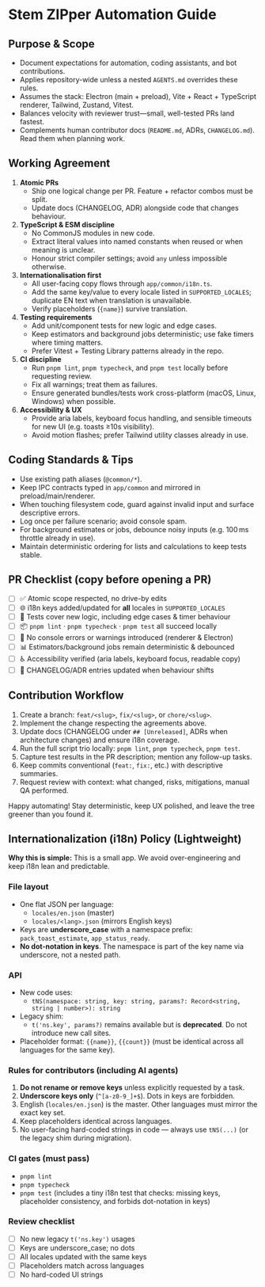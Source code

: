 # Stem ZIPper Automation Guide

## Purpose & Scope
- Document expectations for automation, coding assistants, and bot contributions.
- Applies repository-wide unless a nested `AGENTS.md` overrides these rules.
- Assumes the stack: Electron (main + preload), Vite + React + TypeScript renderer, Tailwind, Zustand, Vitest.
- Balances velocity with reviewer trust—small, well-tested PRs land fastest.
- Complements human contributor docs (`README.md`, ADRs, `CHANGELOG.md`). Read them when planning work.

## Working Agreement
1. **Atomic PRs**
   - Ship one logical change per PR. Feature + refactor combos must be split.
   - Update docs (CHANGELOG, ADR) alongside code that changes behaviour.
2. **TypeScript & ESM discipline**
   - No CommonJS modules in new code.
   - Extract literal values into named constants when reused or when meaning is unclear.
   - Honour strict compiler settings; avoid `any` unless impossible otherwise.
3. **Internationalisation first**
   - All user-facing copy flows through `app/common/i18n.ts`.
   - Add the same key/value to every locale listed in `SUPPORTED_LOCALES`; duplicate EN text when translation is unavailable.
   - Verify placeholders (`{name}`) survive translation.
4. **Testing requirements**
   - Add unit/component tests for new logic and edge cases.
   - Keep estimators and background jobs deterministic; use fake timers where timing matters.
   - Prefer Vitest + Testing Library patterns already in the repo.
5. **CI discipline**
   - Run `pnpm lint`, `pnpm typecheck`, and `pnpm test` locally before requesting review.
   - Fix all warnings; treat them as failures.
   - Ensure generated bundles/tests work cross-platform (macOS, Linux, Windows) when possible.
6. **Accessibility & UX**
   - Provide aria labels, keyboard focus handling, and sensible timeouts for new UI (e.g. toasts ≥10s visibility).
   - Avoid motion flashes; prefer Tailwind utility classes already in use.

## Coding Standards & Tips
- Use existing path aliases (`@common/*`).
- Keep IPC contracts typed in `app/common` and mirrored in preload/main/renderer.
- When touching filesystem code, guard against invalid input and surface descriptive errors.
- Log once per failure scenario; avoid console spam.
- For background estimates or jobs, debounce noisy inputs (e.g. 100 ms throttle already in use).
- Maintain deterministic ordering for lists and calculations to keep tests stable.

## PR Checklist (copy before opening a PR)
- [ ] ✅ Atomic scope respected, no drive-by edits
- [ ] 🌐 i18n keys added/updated for **all** locales in `SUPPORTED_LOCALES`
- [ ] 🧪 Tests cover new logic, including edge cases & timer behaviour
- [ ] 📦 `pnpm lint` · `pnpm typecheck` · `pnpm test` all succeed locally
- [ ] 🚫 No console errors or warnings introduced (renderer & Electron)
- [ ] 📊 Estimators/background jobs remain deterministic & debounced
- [ ] ♿ Accessibility verified (aria labels, keyboard focus, readable copy)
- [ ] 📝 CHANGELOG/ADR entries updated when behaviour shifts

## Contribution Workflow
1. Create a branch: `feat/<slug>`, `fix/<slug>`, or `chore/<slug>`.
2. Implement the change respecting the agreements above.
3. Update docs (CHANGELOG under `## [Unreleased]`, ADRs when architecture changes) and ensure i18n coverage.
4. Run the full script trio locally: `pnpm lint`, `pnpm typecheck`, `pnpm test`.
5. Capture test results in the PR description; mention any follow-up tasks.
6. Keep commits conventional (`feat:`, `fix:`, etc.) with descriptive summaries.
7. Request review with context: what changed, risks, mitigations, manual QA performed.

Happy automating! Stay deterministic, keep UX polished, and leave the tree greener than you found it.

## Internationalization (i18n) Policy (Lightweight)

**Why this is simple:** This is a small app. We avoid over-engineering and keep i18n lean and predictable.

### File layout
- One flat JSON per language:
  - `locales/en.json` (master)
  - `locales/<lang>.json` (mirrors English keys)
- Keys are **underscore_case** with a namespace prefix: `pack_toast_estimate`, `app_status_ready`.
- **No dot-notation in keys**. The namespace is part of the key name via underscore, not a nested path.

### API
- New code uses:
  - `tNS(namespace: string, key: string, params?: Record<string, string | number>): string`
- Legacy shim:
  - `t('ns.key', params?)` remains available but is **deprecated**. Do not introduce new call sites.
- Placeholder format: `{{name}}`, `{{count}}` (must be identical across all languages for the same key).

### Rules for contributors (including AI agents)
1. **Do not rename or remove keys** unless explicitly requested by a task.
2. **Underscore keys only** (`^[a-z0-9_]+$`). Dots in keys are forbidden.
3. English (`locales/en.json`) is the master. Other languages must mirror the exact key set.
4. Keep placeholders identical across languages.
5. No user-facing hard-coded strings in code — always use `tNS(...)` (or the legacy shim during migration).

### CI gates (must pass)
- `pnpm lint`
- `pnpm typecheck`
- `pnpm test` (includes a tiny i18n test that checks: missing keys, placeholder consistency, and forbids dot-notation in keys)

### Review checklist
- [ ] No new legacy `t('ns.key')` usages
- [ ] Keys are underscore_case; no dots
- [ ] All locales updated with the same keys
- [ ] Placeholders match across languages
- [ ] No hard-coded UI strings
